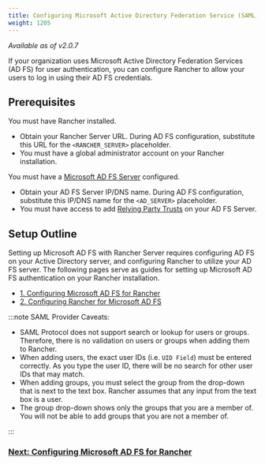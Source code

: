 ```yaml
---
title: Configuring Microsoft Active Directory Federation Service (SAML)
weight: 1205
---
```

_Available as of v2.0.7_

If your organization uses Microsoft Active Directory Federation Services (AD FS) for user authentication, you can configure Rancher to allow your users to log in using their AD FS credentials.

## Prerequisites

You must have Rancher installed.

- Obtain your Rancher Server URL. During AD FS configuration, substitute this URL for the `<RANCHER_SERVER>` placeholder.
- You must have a global administrator account on your Rancher installation.

You must have a [Microsoft AD FS Server](https://docs.microsoft.com/en-us/windows-server/identity/active-directory-federation-services) configured.

- Obtain your AD FS Server IP/DNS name. During AD FS configuration, substitute this IP/DNS name for the `<AD_SERVER>` placeholder.
- You must have access to add [Relying Party Trusts](https://docs.microsoft.com/en-us/windows-server/identity/ad-fs/operations/create-a-relying-party-trust) on your AD FS Server.

## Setup Outline

Setting up Microsoft AD FS with Rancher Server requires configuring AD FS on your Active Directory server, and configuring Rancher to utilize your AD FS server. The following pages serve as guides for setting up Microsoft AD FS authentication on your Rancher installation.

- [1. Configuring Microsoft AD FS for Rancher](../how-to-guides/advanced-user-guides/authentication-permissions-and-global-configuration/about-authentication/configure-microsoft-ad-federation-service-saml/configure-ms-adfs-for-rancher.md)
- [2. Configuring Rancher for Microsoft AD FS](../how-to-guides/advanced-user-guides/authentication-permissions-and-global-configuration/about-authentication/configure-microsoft-ad-federation-service-saml/configure-rancher-for-ms-adfs.md)

:::note SAML Provider Caveats:

- SAML Protocol does not support search or lookup for users or groups. Therefore, there is no validation on users or groups when adding them to Rancher.
- When adding users, the exact user IDs (i.e. `UID Field`) must be entered correctly. As you type the user ID, there will be no search for other  user IDs that may match.
- When adding groups, you must select the group from the drop-down that is next to the text box. Rancher assumes that any input from the text box is a user.
- The group drop-down shows only the groups that you are a member of. You will not be able to add groups that you are not a member of.

:::


### [Next: Configuring Microsoft AD FS for Rancher](../how-to-guides/advanced-user-guides/authentication-permissions-and-global-configuration/about-authentication/configure-microsoft-ad-federation-service-saml/configure-ms-adfs-for-rancher.md)
